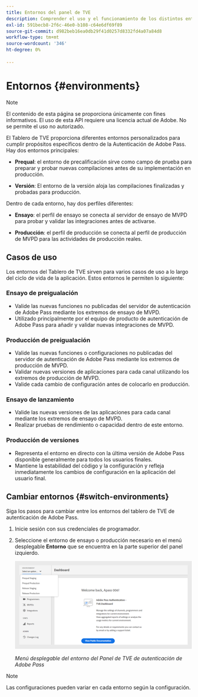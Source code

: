 ```yaml
---
title: Entornos del panel de TVE
description: Comprender el uso y el funcionamiento de los distintos entornos en el Tablero de TVE.
exl-id: 591becb8-2f6c-46e0-b108-c64e6df69f89
source-git-commit: d982beb16ea0db29f41d0257d8332fd4a07a84d8
workflow-type: tm+mt
source-wordcount: '346'
ht-degree: 0%

---
```


# Entornos {#environments}

>[!NOTE]
>
>El contenido de esta página se proporciona únicamente con fines informativos. El uso de esta API requiere una licencia actual de Adobe. No se permite el uso no autorizado.

El Tablero de TVE proporciona diferentes entornos personalizados para cumplir propósitos específicos dentro de la Autenticación de Adobe Pass. Hay dos entornos principales:

* **Prequal**: el entorno de precalificación sirve como campo de prueba para preparar y probar nuevas compilaciones antes de su implementación en producción.

* **Versión**: El entorno de la versión aloja las compilaciones finalizadas y probadas para producción.

Dentro de cada entorno, hay dos perfiles diferentes:

* **Ensayo**: el perfil de ensayo se conecta al servidor de ensayo de MVPD para probar y validar las integraciones antes de activarse.

* **Producción**: el perfil de producción se conecta al perfil de producción de MVPD para las actividades de producción reales.

## Casos de uso

Los entornos del Tablero de TVE sirven para varios casos de uso a lo largo del ciclo de vida de la aplicación. Estos entornos le permiten lo siguiente:

### Ensayo de preigualación

* Valide las nuevas funciones no publicadas del servidor de autenticación de Adobe Pass mediante los extremos de ensayo de MVPD.
* Utilizado principalmente por el equipo de producto de autenticación de Adobe Pass para añadir y validar nuevas integraciones de MVPD.

### Producción de preigualación

* Valide las nuevas funciones o configuraciones no publicadas del servidor de autenticación de Adobe Pass mediante los extremos de producción de MVPD.
* Validar nuevas versiones de aplicaciones para cada canal utilizando los extremos de producción de MVPD.
* Valide cada cambio de configuración antes de colocarlo en producción.

### Ensayo de lanzamiento

* Valide las nuevas versiones de las aplicaciones para cada canal mediante los extremos de ensayo de MVPD.
* Realizar pruebas de rendimiento o capacidad dentro de este entorno.

### Producción de versiones

* Representa el entorno en directo con la última versión de Adobe Pass disponible generalmente para todos los usuarios finales.
* Mantiene la estabilidad del código y la configuración y refleja inmediatamente los cambios de configuración en la aplicación del usuario final.

## Cambiar entornos {#switch-environments}

Siga los pasos para cambiar entre los entornos del tablero de TVE de autenticación de Adobe Pass.

1. Inicie sesión con sus credenciales de programador.

1. Seleccione el entorno de ensayo o producción necesario en el menú desplegable **Entorno** que se encuentra en la parte superior del panel izquierdo.

   ![Menú desplegable de entornos del panel de TVE](../assets/tve-dashboard/new-tve-dashboard/dashboard/dashboard-environment-menu.png)

   *Menú desplegable del entorno del Panel de TVE de autenticación de Adobe Pass*

>[!NOTE]
>
> Las configuraciones pueden variar en cada entorno según la configuración.
